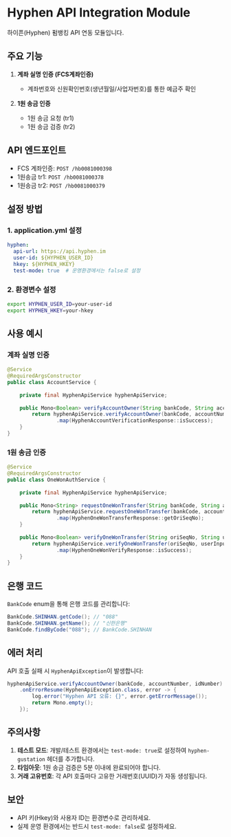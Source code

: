 # Hyphen API Integration Module

하이픈(Hyphen) 펌뱅킹 API 연동 모듈입니다.

## 주요 기능

1. **계좌 실명 인증 (FCS계좌인증)**
   - 계좌번호와 신원확인번호(생년월일/사업자번호)를 통한 예금주 확인

2. **1원 송금 인증**
   - 1원 송금 요청 (tr1)
   - 1원 송금 검증 (tr2)

## API 엔드포인트

- FCS 계좌인증: `POST /hb0081000398`
- 1원송금 tr1: `POST /hb0081000378`
- 1원송금 tr2: `POST /hb0081000379`

## 설정 방법

### 1. application.yml 설정

```yaml
hyphen:
  api-url: https://api.hyphen.im
  user-id: ${HYPHEN_USER_ID}
  hkey: ${HYPHEN_HKEY}
  test-mode: true  # 운영환경에서는 false로 설정
```

### 2. 환경변수 설정

```bash
export HYPHEN_USER_ID=your-user-id
export HYPHEN_HKEY=your-hkey
```

## 사용 예시

### 계좌 실명 인증

```java
@Service
@RequiredArgsConstructor
public class AccountService {
    
    private final HyphenApiService hyphenApiService;
    
    public Mono<Boolean> verifyAccountOwner(String bankCode, String accountNumber, String birthDate) {
        return hyphenApiService.verifyAccountOwner(bankCode, accountNumber, birthDate)
                .map(HyphenAccountVerificationResponse::isSuccess);
    }
}
```

### 1원 송금 인증

```java
@Service
@RequiredArgsConstructor
public class OneWonAuthService {
    
    private final HyphenApiService hyphenApiService;
    
    public Mono<String> requestOneWonTransfer(String bankCode, String accountNumber) {
        return hyphenApiService.requestOneWonTransfer(bankCode, accountNumber, "1", null, null)
                .map(HyphenOneWonTransferResponse::getOriSeqNo);
    }
    
    public Mono<Boolean> verifyOneWonTransfer(String oriSeqNo, String userInput, String trDate) {
        return hyphenApiService.verifyOneWonTransfer(oriSeqNo, userInput, trDate)
                .map(HyphenOneWonVerifyResponse::isSuccess);
    }
}
```

## 은행 코드

`BankCode` enum을 통해 은행 코드를 관리합니다:

```java
BankCode.SHINHAN.getCode(); // "088"
BankCode.SHINHAN.getName(); // "신한은행"
BankCode.findByCode("088"); // BankCode.SHINHAN
```

## 에러 처리

API 호출 실패 시 `HyphenApiException`이 발생합니다:

```java
hyphenApiService.verifyAccountOwner(bankCode, accountNumber, idNumber)
    .onErrorResume(HyphenApiException.class, error -> {
        log.error("Hyphen API 오류: {}", error.getErrorMessage());
        return Mono.empty();
    });
```

## 주의사항

1. **테스트 모드**: 개발/테스트 환경에서는 `test-mode: true`로 설정하여 `hyphen-gustation` 헤더를 추가합니다.
2. **타임아웃**: 1원 송금 검증은 5분 이내에 완료되어야 합니다.
3. **거래 고유번호**: 각 API 호출마다 고유한 거래번호(UUID)가 자동 생성됩니다.

## 보안

- API 키(Hkey)와 사용자 ID는 환경변수로 관리하세요.
- 실제 운영 환경에서는 반드시 `test-mode: false`로 설정하세요.
